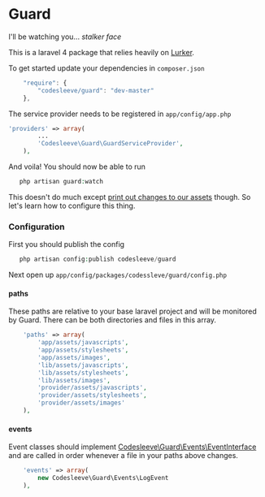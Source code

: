 # Guard

I'll be watching you... *stalker face*

This is a laravel 4 package that relies heavily on [Lurker](https://github.com/henrikbjorn/Lurker).

To get started update your dependencies in `composer.json`

```js
	"require": {
		"codesleeve/guard": "dev-master"
	},
```

The service provider needs to be registered in `app/config/app.php`

```php
'providers' => array(
		...
		'Codesleeve\Guard\GuardServiceProvider',
	),

```

And voila! You should now be able to run

```php
   php artisan guard:watch
```

This doesn't do much except [print out changes to our assets](https://github.com/CodeSleeve/Guard/blob/master/src/Codesleeve/Guard/Events/LogEvent.php) though. So let's learn how to configure this thing.

### Configuration

First you should publish the config

```php
   php artisan config:publish codesleeve/guard
```

Next open up `app/config/packages/codessleve/guard/config.php`


#### paths

These paths are relative to your base laravel project and will be monitored by Guard. There can be both directories and files in this array.

```php
	'paths' => array(
		'app/assets/javascripts',
		'app/assets/stylesheets',
		'app/assets/images',
		'lib/assets/javascripts',
		'lib/assets/stylesheets',
		'lib/assets/images',
		'provider/assets/javascripts',
		'provider/assets/stylesheets',
		'provider/assets/images'
	),
```

#### events

Event classes should implement [Codesleeve\Guard\Events\EventInterface](https://github.com/CodeSleeve/Guard/blob/master/src/Codesleeve/Guard/Events/EventInterface.php) and are called in order whenever a file in your paths above changes.

```php
	'events' => array(
		new Codesleeve\Guard\Events\LogEvent
	),
```